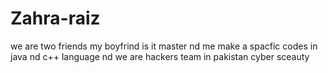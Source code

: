 # Zahra-raiz
we are two friends my boyfrind is it master nd me make a spacfic codes in java nd c++ language nd we are hackers team in pakistan cyber sceauty
